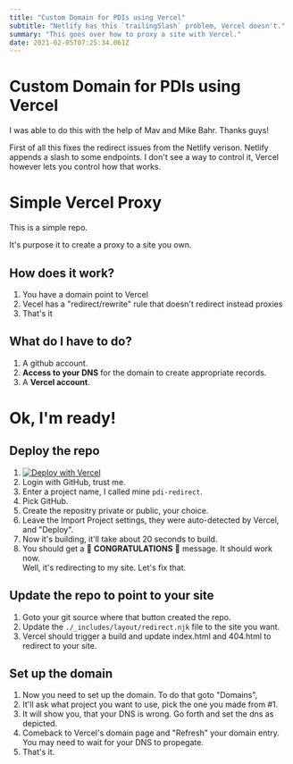 ```yaml
---
title: "Custom Domain for PDIs using Vercel"
subtitle: "Netlify has this `trailingSlash` problem, Vercel doesn't."
summary: "This goes over how to proxy a site with Vercel."
date: 2021-02-05T07:25:34.061Z
---
```


# Custom Domain for PDIs using Vercel

I was able to do this with the help of Mav and Mike Bahr.  Thanks guys!

First of all this fixes the redirect issues from the Netlify verison.  Netlify appends a slash to some endpoints.  I don't see a way to control it, Vercel however lets you control how that works.

# Simple Vercel Proxy 

This is a simple repo.

It's purpose it to create a proxy to a site you own.

## How does it work?

1.  You have a domain point to Vercel
2.  Vecel has a "redirect/rewrite" rule that doesn't redirect instead proxies
3.  That's it

## What do I have to do?

1.  A github account.
1.  **Access to your DNS** for the domain to create appropriate records.
2.  A **Vercel account**.

# Ok, I'm ready!

## Deploy the repo

1. [![Deploy with Vercel](https://vercel.com/button)](https://vercel.com/new/git/external?repository-url=https%3A%2F%2Fgithub.com%2Fjacebenson%2Fdev)
2. Login with GitHub, trust me.
3. Enter a project name, I called mine `pdi-redirect`.
4. Pick GitHub.
5. Create the repositry private or public, your choice.
6. Leave the Import Project settings, they were auto-detected by Vercel, and "Deploy".
7. Now it's building, it'll take about 20 seconds to build. 
8. You should get a 🎉 **CONGRATULATIONS** 🎉 message.  It should work now.  
  Well, it's redirecting to my site.  Let's fix that.

## Update the repo to point to your site

1. Goto your git source where that button created the repo.
1. Update the `./_includes/layout/redirect.njk` file to the site you want.
1. Vercel should trigger a build and update index.html and 404.html to redirect to your site.
   
## Set up the domain

1. Now you need to set up the domain.  To do that goto "Domains", 
1. It'll ask what project you want to use, pick the one you made from #1.
1. It will show you, that your DNS is wrong.  Go forth and set the dns as depicted.
1. Comeback to Vercel's domain page and "Refresh" your domain entry.  You may need to wait for your DNS to propegate.
1. That's it.